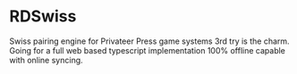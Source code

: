 # RDSwiss
Swiss pairing engine for Privateer Press game systems
3rd try is the charm. Going for a full web based typescript implementation 100% offline capable with online syncing. 
